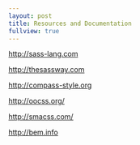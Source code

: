 ```yaml
---
layout: post
title: Resources and Documentation
fullview: true
---
```


<a href="http://sass-lang.com">http://sass-lang.com</a>

<a href="http://thesassway.com">http://thesassway.com</a>

<a href="http://compass-style.org/">http://compass-style.org</a>

<a href="http://oocss.org/">http://oocss.org/</a>

<a href="http://smacss.com/">http://smacss.com/</a>

<a href="http://bem.info">http://bem.info</a>
